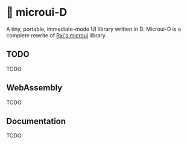 # 🔩 microui-D

A tiny, portable, immediate-mode UI library written in D.
Microui-D is a complete rewrite of [Rxi's microui](https://github.com/rxi/microui) library.

## TODO

TODO

## WebAssembly

TODO

## Documentation

TODO

